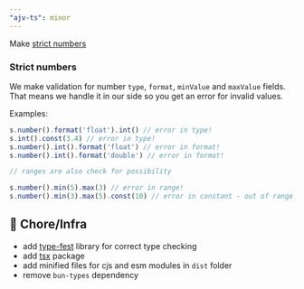 ```yaml
---
"ajv-ts": minor
---
```


Make [strict numbers](#strict-numbers)

### Strict numbers

We make validation for number `type`, `format`, `minValue` and `maxValue` fields. That means we handle it in our side so you get an error for invalid values.

Examples:

```ts
s.number().format('float').int() // error in type!
s.int().const(3.4) // error in type!
s.number().int().format('float') // error in format!
s.number().int().format('double') // error in format!

// ranges are also check for possibility

s.number().min(5).max(3) // error in range!
s.number().min(3).max(5).const(10) // error in constant - out of range!
```

## 🏡 Chore/Infra

- add [type-fest](https://www.npmjs.com/package/type-fest) library for correct type checking
- add [tsx](https://www.npmjs.com/package/tsx) package
- add minified files for cjs and esm modules in `dist` folder
- remove `bun-types` dependency
